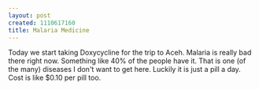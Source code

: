 ```yaml
--- 
layout: post
created: 1110617160
title: Malaria Medicine
---
```

Today we start taking Doxycycline for the trip to Aceh.  Malaria is really bad there right now.  Something like 40% of the people have it.  That is one (of the many) diseases I don't want to get here.  Luckily it is just a pill a day.  Cost is like $0.10 per pill too.
